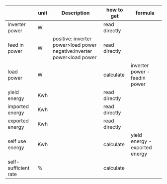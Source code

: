 

|                      | unit | Description                                                  | how to get    | formula                        |
| -------------------- | ---- | ------------------------------------------------------------ | ------------- | ------------------------------ |
| inverter power       | W    |                                                              | read directly |                                |
| feed in power        | W    | positive: inverter power>load  power<br>negative:inverter power<load power | read directly |                                |
| load power           | W    |                                                              | calculate     | inverter power - feedin power  |
| yield energy         | Kwh  |                                                              | read directly |                                |
| imported energy      | Kwh  |                                                              | read directly |                                |
| exported energy      | Kwh  |                                                              | read directly |                                |
| self use energy      | Kwh  |                                                              | calculate     | yield energy - exported energy |
| self-sufficient rate | %    |                                                              | calculate     |                                |